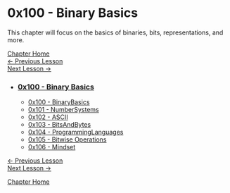 # 0x100 - Binary Basics

This chapter will focus on the basics of binaries, bits, representations, and more.

[Chapter Home](0x100-BinaryBasics.md)  
[<- Previous Lesson](../0x000-Introduction/0x002-Setup.md)  
[Next Lesson ->](0x101-NumberSystems.md)

* ### [0x100 - Binary Basics](0x100-BinaryBasics)
    * [0x100 - BinaryBasics](0x100-BinaryBasics.md)
    * [0x101 - NumberSystems](0x101-NumberSystems.md)
    * [0x102 - ASCII](0x102-ASCII.md)
    * [0x103 - BitsAndBytes](0x103-BitsAndBytes.md)
    * [0x104 - ProgrammingLanguages](0x104-ProgrammingLanguages.md)
    * [0x105 - Bitwise Operations](0x105-BitwiseOperations.md)
    * [0x106 - Mindset](0x106-Mindset.md)

[<- Previous Lesson](../0x000-Introduction/0x002-Setup.md)  
[Next Lesson ->](0x101-NumberSystems.md)  

[Chapter Home](0x100-BinaryBasics.md)  
